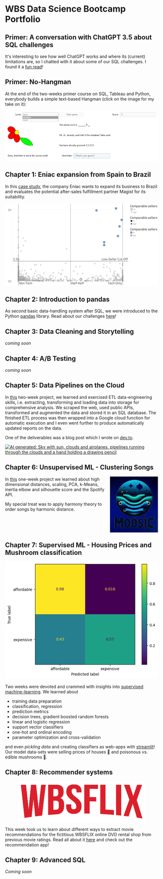 # WBS Data Science Bootcamp Portfolio

## Primer: A conversation with ChatGPT 3.5 about SQL challenges

It's interesting to see how well ChatGPT works and where its (current) limitations are, so I chatted with it about some of our SQL challenges. I found it a [fun read](00_primer_chatgpt_on_sql/ChatGPT_SQLChallenges5.md)!

## Primer: No-Hangman

At the end of the two-weeks primer course on SQL, Tableau and Python, everybody builds a simple text-based Hangman (click on the image for my take on it):

[![No-Hangman Screenshot](00_primer_no_hangman/images/screenshot.png)](00_primer_no_hangman)

## Chapter 1: Eniac expansion from Spain to Brazil

In this [case study](01_eniac_magist_case_study), the company Eniac wants to expand
its business to Brazil and evaluates the potential after-sales fulfillment partner
Magist for its suitability.

[![scatter plot of all sellers with the x-axis saying what fraction of products was sold in tech categories and the y-axis depicting the average monthly sales](01_eniac_magist_case_study/images/Sellers_%20Monthly%20Sales%20and%20Tech%20Affinity.png)](01_eniac_magist_case_study)

## Chapter 2: Introduction to pandas

As second basic data-handling system after SQL, we were introduced to the Python
[pandas](https://pandas.pydata.org/) library.
Read about our challenges [here](02_pandas)!

## Chapter 3: Data Cleaning and Storytelling
*coming soon*

## Chapter 4: A/B Testing
*coming soon*

## Chapter 5: Data Pipelines on the Cloud

In [this](05_cloud_pipelines) two-week project, we learned and exercised ETL data-engineering skills, i.e. extracting, transforming and loading data into storage for comprehensive analysis. We scraped the web, used public APIs, transformed and augmented the data and stored it in an SQL database. The finished ETL process was then wrapped into a Google cloud function for automatic execution and I even went further to produce automatically updated reports on the data.

One of the deliverables was a blog post which I wrote on [dev.to](https://dev.to/tvogel/from-scraping-in-the-cloud-to-streams-of-insights-oe9).

[![AI generated: Sky with sun, clouds and airplanes, pipelines running through the clouds and a hand holding a drawing pencil](05_cloud_pipelines/images/blog.avif)](05_cloud_pipelines)

## Chapter 6: Unsupervised ML - Clustering Songs

<img src="06_unsupervised_ml_clustering_songs/images/moosic.png" align="right"/>

In [this](06_unsupervised_ml_clustering_songs) one-week project we learned about high dimensional distances, scaling, PCA, k-Means, inertia elbow and silhouette score and the Spotify API.

My special treat was to apply harmony theory to order songs by harmonic distance.
<br style="clear:both"/>

## Chapter 7: Supervised ML - Housing Prices and Mushroom classification

![confusion matrix display](07_supervised_ml_house_prices/images/confusion-matrix.png)

Two weeks were devoted and crammed with insights into
[supervised machine-learning](07_supervised_ml_house_prices). We learned about

- training data preparation
- classification, regression
- prediction metrics
- decision trees, gradient boosted random forests
- linear and logistic regression
- support vector classifiers
- one-hot and ordinal encoding
- parameter optimization and cross-validation

and even _pickling data_ and creating classifiers as web-apps with [streamlit](https://streamlit.io/)! Our model data-sets were selling prices of houses :european_castle: and poisonous vs. edible mushrooms :mushroom:.


## Chapter 8: Recommender systems

<img style="display:block; margin-left:auto; margin-right:auto;" alt="WBSFLIX logo" src="08_recommender_system/images/WBSFLIX_LOGO_GROUP_1.png"/>

This week took us to learn about different ways to extract movie recommendations for the fictitious WBSFLIX online DVD rental shop from previous movie ratings. Read all about it [here](08_recommender_system) and check out the recommendation app!

## Chapter 9: Advanced SQL

_Coming soon_

